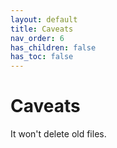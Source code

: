 ```yaml
---
layout: default
title: Caveats
nav_order: 6
has_children: false
has_toc: false
---
```

# Caveats

It won't delete old files.





<!-- Generated with mdsplit: https://github.com/alandefreitas/mdsplit -->
